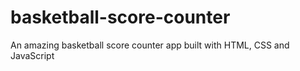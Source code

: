 # basketball-score-counter
An amazing basketball score counter app built with HTML, CSS and JavaScript
